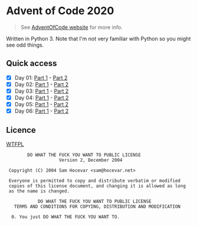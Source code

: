 # Advent of Code 2020

> See [AdventOfCode website](https://adventofcode.com/) for more info.

Written in Python 3. Note that I'm not very familiar with Python so you might see odd things.

## Quick access

  * [x] Day 01: [Part 1](./01/1) - [Part 2](./01/2)
  * [x] Day 02: [Part 1](./02/1) - [Part 2](./02/2)
  * [x] Day 03: [Part 1](./03/1) - [Part 2](./03/2)
  * [x] Day 04: [Part 1](./04/1) - [Part 2](./04/2)
  * [x] Day 05: [Part 1](./05/1) - [Part 2](./05/2)
  * [x] Day 06: [Part 1](./06/1) - [Part 2](./06/2)

## Licence

[WTFPL](http://www.wtfpl.net/)

```
        DO WHAT THE FUCK YOU WANT TO PUBLIC LICENSE
                    Version 2, December 2004

 Copyright (C) 2004 Sam Hocevar <sam@hocevar.net>

 Everyone is permitted to copy and distribute verbatim or modified
 copies of this license document, and changing it is allowed as long
 as the name is changed.

            DO WHAT THE FUCK YOU WANT TO PUBLIC LICENSE
   TERMS AND CONDITIONS FOR COPYING, DISTRIBUTION AND MODIFICATION

  0. You just DO WHAT THE FUCK YOU WANT TO.
```
